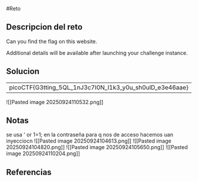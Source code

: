 #Reto 
## Descripcion del reto
Can you find the flag on this website.

Additional details will be available after launching your challenge instance.
## Solucion
|   |
|---|
|picoCTF{G3tting_5QL_1nJ3c7I0N_l1k3_y0u_sh0ulD_e3e46aae}|
![[Pasted image 20250924110532.png]]
## Notas
se usa ' or 1=1; en la contraseña para q nos de acceso
hacemos uan inyecciocn
![[Pasted image 20250924104613.png]]
![[Pasted image 20250924104820.png]]
![[Pasted image 20250924105650.png]]
![[Pasted image 20250924110204.png]]

## Referencias

